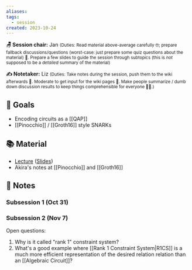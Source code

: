 ```yaml
---
aliases: 
tags:
  - session
created: 2023-10-24
---
```


**🪑 Session chair:** Jan
<small>(Duties: Read material above-average carefully 🤓; prepare fallback discussions/questions (worst-case: just prepare some quiz questions about the material) 🙋. Prepare a few slides to guide the session through subtopics (this is <i>not</i> supposed to be a <i>detailed</i> summary of the material)</small>

**✍️ Notetaker:** Liz
<small>(Duties: Take notes during the session, push them to the wiki afterwards 📝. Moderate to get input for the wiki pages 🧠. Make people summarize / dumb down discussion results to keep things comprehensible for everyone 🧑‍⚖️.)</small>

## 🎯 Goals
- Encoding circuits as a [[QAP]]
- [[Pinocchio]] / [[Groth16]] style SNARKs

## 📚 Material
- [Lecture](https://youtu.be/I7TXIHXamwM) ([Slides](https://zk-learning.org/assets/lecture9.pdf))
- Akira's notes at [[Pinocchio]] and [[Groth16]]

## 📝 Notes
### Subsession 1 (Oct 31)

### Subsession 2 (Nov 7)
Open questions: 
1. Why is it called "rank 1" constraint system?
2. What's a good example where [[Rank 1 Constraint System|R1CS]] is a much more efficient representation of the desired relation relation than an [[Algebraic Circuit]]?